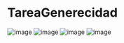 # TareaGenerecidad
![image](https://github.com/user-attachments/assets/53021841-0497-438e-8c14-591a40bbe17e)
![image](https://github.com/user-attachments/assets/157b0b1a-0169-4662-9d1c-351d12266fbb)
![image](https://github.com/user-attachments/assets/152b5665-10a0-4719-ab1f-a32f19c2f1ab)
![image](https://github.com/user-attachments/assets/fe4678bd-a0bd-4e89-bbf5-34115544340d)
